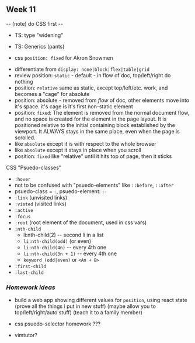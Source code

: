 ## Week 11

-- (note) do CSS first --
* TS: type "widening"
* TS: Generics (pants)

* css `position: fixed` for Akron Snowmen

- differentiate from `display: none|block|flex|table|grid`
- review position: `static` - default - in flow of doc, top/left/right do nothing
- position: `relative` same as static, except top/left/etc. work, and becomes a "cage" for absolute
- position: absolute - removed from _flow_ of doc, other elements move into it's space. it's cage is it's first non-static element
- position: `fixed`:
The element is removed from the normal document flow, and no space is created for the element in the page layout. It is positioned relative to the initial containing block established by the viewport. It ALWAYS stays in the same place, even when the page is scrolled.
 - like `absolute` except it is with respect to the whole browser
 - like `absolute` except it stays in place when you scroll
- position: `fixed` like "relative" until it hits top of page, then it sticks

CSS "Psuedo-classes"
- `:hover`
- not to be confused with "psuedo-elements" like `::before`, `::after`
- psuedo-class = `:`, psuedo-element: `::`
- `:link` (unvisited links)
- `:visted` (visited links)
- `:active`
- `:focus`
- `:root` (root element of the document, used in css vars)
- `:nth-child`
  - li:nth-child(2) -- second li in a list
  - `li:nth-child(odd)` (or even)
  - `li:nth-child(4n)` -- every 4th one
  - `li:nth-child(3n + 1)` -- every 4th one
  - `keyword (odd|even)` or `<An + B>`
- `:first-child`
- `:last-child`

### _Homework ideas_

* build a web app showing different values for `position`, using react state
  (prove all the things i put in new stuff)
  (maybe allow you to top/left/right/auto stuff)
  (teach it to a family member)

* css psuedo-selector homework ??? 
* vimtutor?
